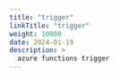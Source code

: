 ```yaml
---
title: "trigger"
linkTitle: "trigger"
weight: 10000
date: 2024-01-19
description: >
  azure functions trigger
---
```


